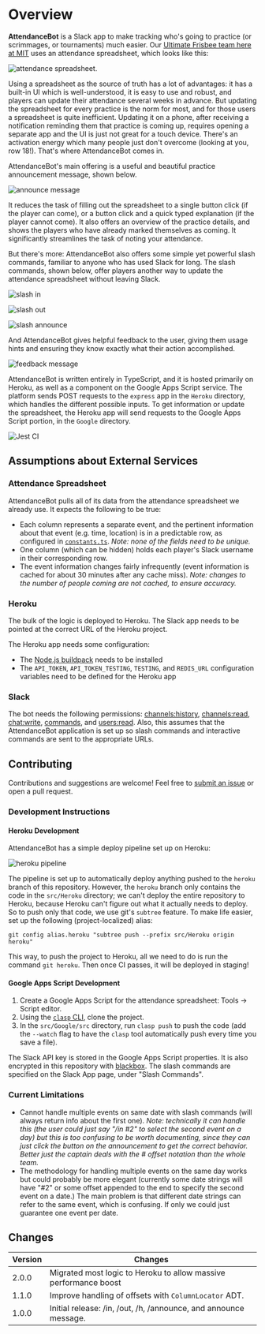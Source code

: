 # Overview

**AttendanceBot** is a Slack app to make tracking who's going to practice (or scrimmages, or tournaments) much easier. Our [Ultimate Frisbee team here at MIT](http://mens-ult.mit.edu/) uses an attendance spreadsheet, which looks like this:

![attendance spreadsheet](https://github.com/xxaxdxcxx/attendance-bot/raw/master/imgs/attendance-spreadsheet.jpg "Attendance Spreadsheet").

Using a spreadsheet as the source of truth has a lot of advantages: it has a built-in UI which is well-understood, it is easy to use and robust, and players can update their attendance several weeks in advance. But updating the spreadsheet for every practice is the norm for most, and for those users a spreadsheet is quite inefficient. Updating it on a phone, after receiving a notification reminding them that practice is coming up, requires opening a separate app and the UI is just not great for a touch device. There's an activation energy which many people just don't overcome (looking at you, row 18!). That's where AttendanceBot comes in.

AttendanceBot's main offering is a useful and beautiful practice announcement message, shown below.

![announce message](https://github.com/xxaxdxcxx/attendance-bot/raw/master/imgs/announce-message.png "Announce Message")

It reduces the task of filling out the spreadsheet to a single button click (if the player can come), or a button click and a quick typed explanation (if the player cannot come). It also offers an overview of the practice details, and shows the players who have already marked themselves as coming. It significantly streamlines the task of noting your attendance.

But there's more: AttendanceBot also offers some simple yet powerful slash commands, familiar to anyone who has used Slack for long. The slash commands, shown below, offer players another way to update the attendance spreadsheet without leaving Slack.

![slash in](https://github.com/xxaxdxcxx/attendance-bot/raw/master/imgs/slash-in-command.jpg "/in")

![slash out](https://github.com/xxaxdxcxx/attendance-bot/raw/master/imgs/slash-out-command.jpg "/out")

![slash announce](https://github.com/xxaxdxcxx/attendance-bot/raw/master/imgs/slash-announce-command.jpg "/announce")

And AttendanceBot gives helpful feedback to the user, giving them usage hints and ensuring they know exactly what their action accomplished.

![feedback message](https://github.com/xxaxdxcxx/attendance-bot/raw/master/imgs/feedback-message.png "Feedback to user")

AttendanceBot is written entirely in TypeScript, and it is hosted primarily on Heroku, as well as a component on the Google Apps Script service. The platform sends POST requests to the `express` app in the `Heroku` directory, which handles the different possible inputs. To get information or update the spreadsheet, the Heroku app will send requests to the Google Apps Script portion, in the `Google` directory.

![Jest CI](https://github.com/a-churchill/attendance-bot/workflows/Jest%20CI/badge.svg?branch=heroku)

## Assumptions about External Services

### Attendance Spreadsheet

AttendanceBot pulls all of its data from the attendance spreadsheet we already use. It expects the following to be true:

- Each column represents a separate event, and the pertinent information about that event (e.g. time, location) is in a predictable row, as configured in [`constants.ts`](src/constants.ts). _Note: none of the fields need to be unique._
- One column (which can be hidden) holds each player's Slack username in their corresponding row.
- The event information changes fairly infrequently (event information is cached for about 30 minutes after any cache miss). _Note: changes to the number of people coming are not cached, to ensure accuracy._

### Heroku

The bulk of the logic is deployed to Heroku. The Slack app needs to be pointed at the correct URL of the Heroku project.

The Heroku app needs some configuration:

- The [Node.js buildpack](https://elements.heroku.com/buildpacks/heroku/heroku-buildpack-nodejs) needs to be installed
- The `API_TOKEN`, `API_TOKEN_TESTING`, `TESTING`, and `REDIS_URL` configuration variables need to be defined for the Heroku app

### Slack

The bot needs the following permissions: [channels:history](https://api.slack.com/scopes/channels:history), [channels:read](https://api.slack.com/scopes/channels:read), [chat:write](https://api.slack.com/scopes/chat:write), [commands](https://api.slack.com/scopes/commands), and [users:read](https://api.slack.com/scopes/commands). Also, this assumes that the AttendanceBot application is set up so slash commands and interactive commands are sent to the appropriate URLs.

## Contributing

Contributions and suggestions are welcome! Feel free to [submit an issue](https://github.com/xxaxdxcxx/attendance-bot/issues/new) or open a pull request.

### Development Instructions

#### Heroku Development

AttendanceBot has a simple deploy pipeline set up on Heroku:

![heroku pipeline](https://github.com/xxaxdxcxx/attendance-bot/raw/master/imgs/heroku-pipeline.jpg "Heroku Pipeline")

The pipeline is set up to automatically deploy anything pushed to the `heroku` branch of this repository. However, the `heroku` branch only contains the code in the `src/Heroku` directory; we can't deploy the entire repository to Heroku, because Heroku can't figure out what it actually needs to deploy. So to push only that code, we use git's `subtree` feature. To make life easier, set up the following (project-localized) alias:

```shell
git config alias.heroku "subtree push --prefix src/Heroku origin heroku"
```

This way, to push the project to Heroku, all we need to do is run the command `git heroku`. Then once CI passes, it will be deployed in staging!

#### Google Apps Script Development

1. Create a Google Apps Script for the attendance spreadsheet: Tools -> Script editor.
2. Using the [`clasp` CLI](https://developers.google.com/apps-script/guides/clasp#clone_an_existing_project), clone the project.
3. In the `src/Google/src` directory, run `clasp push` to push the code (add the `--watch` flag to have the `clasp` tool automatically push every time you save a file).

The Slack API key is stored in the Google Apps Script properties. It is also encrypted in this repository with [blackbox](https://github.com/StackExchange/blackbox#blackbox-). The slash commands are specified on the Slack App page, under "Slash Commands".

### Current Limitations

- Cannot handle multiple events on same date with slash commands (will always return info about the first one). _Note: technically it can handle this (the user could just say "/in #2" to select the second event on a day) but this is too confusing to be worth documenting, since they can just click the button on the announcement to get the correct behavior. Better just the captain deals with the # offset notation than the whole team._
- The methodology for handling multiple events on the same day works but could probably be more elegant (currently some date strings will have "#2" or some offset appended to the end to specify the second event on a date.) The main problem is that different date strings can refer to the same event, which is confusing. If only we could just guarantee one event per date.

## Changes

| Version | Changes                                                          |
| ------- | ---------------------------------------------------------------- |
| 2.0.0   | Migrated most logic to Heroku to allow massive performance boost |
| 1.1.0   | Improve handling of offsets with `ColumnLocator` ADT.            |
| 1.0.0   | Initial release: /in, /out, /h, /announce, and announce message. |
